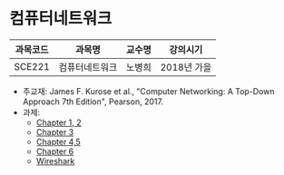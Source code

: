 # 컴퓨터네트워크

| 과목코드 | 과목명         | 교수명 | 강의시기    |
|----------|----------------|--------|-------------|
| SCE221   | 컴퓨터네트워크 | 노병희 | 2018년 가을 |

- 주교재: James F. Kurose et al., "Computer Networking: A Top-Down Approach 7th Edition", Pearson, 2017.
- 과제:
  - [Chapter 1, 2](./ch.1,2-homework.pdf)
  - [Chapter 3](./ch.3-homework.pdf)
  - [Chapter 4,5](./ch.4,5-homework.pdf)
  - [Chapter 6](./ch.6-homework.pdf)
  - [Wireshark](./wireshark-homework.pdf)

